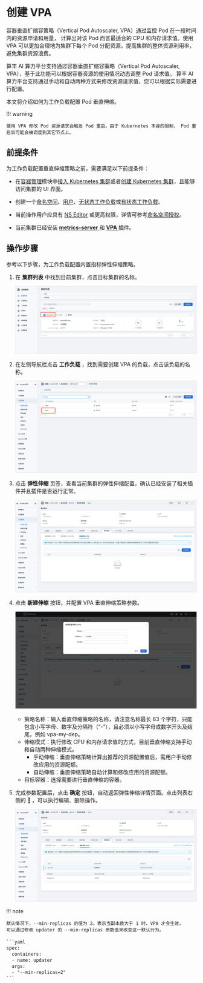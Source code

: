 # 创建 VPA

容器垂直扩缩容策略（Vertical Pod Autoscaler, VPA）通过监控 Pod 在一段时间内的资源申请和用量，
计算出对该 Pod 而言最适合的 CPU 和内存请求值。使用 VPA 可以更加合理地为集群下每个 Pod 分配资源，提高集群的整体资源利用率，避免集群资源浪费。

算丰 AI 算力平台支持通过容器垂直扩缩容策略（Vertical Pod Autoscaler, VPA），基于此功能可以根据容器资源的使用情况动态调整 Pod 请求值。
算丰 AI 算力平台支持通过手动和自动两种方式来修改资源请求值，您可以根据实际需要进行配置。

本文将介绍如何为工作负载配置 Pod 垂直伸缩。

!!! warning

    使用 VPA 修改 Pod 资源请求会触发 Pod 重启。由于 Kubernetes 本身的限制， Pod 重启后可能会被调度到其它节点上。

## 前提条件

为工作负载配置垂直伸缩策略之前，需要满足以下前提条件：

- 在[容器管理](../../intro/index.md)模块中[接入 Kubernetes 集群](../clusters/integrate-cluster.md)或者[创建 Kubernetes 集群](../clusters/create-cluster.md)，且能够访问集群的 UI 界面。

- 创建一个[命名空间](../namespaces/createns.md)、[用户](../../../ghippo/user-guide/access-control/user.md)、[无状态工作负载](../workloads/create-deployment.md)或[有状态工作负载](../workloads/create-statefulset.md)。

- 当前操作用户应具有 [NS Editor](../permissions/permission-brief.md#ns-editor) 或更高权限，详情可参考[命名空间授权](../namespaces/createns.md)。

- 当前集群已经安装 [ __metrics-server__ ](install-metrics-server.md) 和 [ __VPA__ ](install-vpa.md) 插件。

## 操作步骤

参考以下步骤，为工作负载配置内置指标弹性伸缩策略。

1. 在 __集群列表__ 中找到目前集群，点击目标集群的名称。

    ![集群详情](images/create-vpa-01.png)

2. 在左侧导航栏点击 __工作负载__ ，找到需要创建 VPA 的负载，点击该负载的名称。

    ![工作负载](images/create-vpa-02.png)
3. 点击 __弹性伸缩__ 页签，查看当前集群的弹性伸缩配置，确认已经安装了相关插件并且插件是否运行正常。

    ![垂直伸缩](images/create-vpa-03.png)

4. 点击 __新建伸缩__ 按钮，并配置 VPA 垂直伸缩策略参数。

    ![新建伸缩](images/create-vpa-04.png)

    - 策略名称：输入垂直伸缩策略的名称，请注意名称最长 63 个字符，只能包含小写字母、数字及分隔符（“-”），且必须以小写字母或数字开头及结尾，例如 vpa-my-dep。
    - 伸缩模式：执行修改 CPU 和内存请求值的方式，目前垂直伸缩支持手动和自动两种伸缩模式。
        - 手动伸缩：垂直伸缩策略计算出推荐的资源配置值后，需用户手动修改应用的资源配额。
        - 自动伸缩：垂直伸缩策略自动计算和修改应用的资源配额。
    - 目标容器：选择需要进行垂直伸缩的容器。

5. 完成参数配置后，点击 __确定__ 按钮，自动返回弹性伸缩详情页面。点击列表右侧的 __┇__ ，可以执行编辑、删除操作。

    ![工作负载](images/create-vpa-05.png)

!!! note

    默认情况下，--min-replicas 的值为 2。表示当副本数大于 1 时，VPA 才会生效，
    可以通过修改 updater 的 --min-replicas 参数值来改变这一默认行为。
    
    ```yaml
    spec: 
      containers: 
      - name: updater 
      args: 
      - "--min-replicas=2"
    ```
